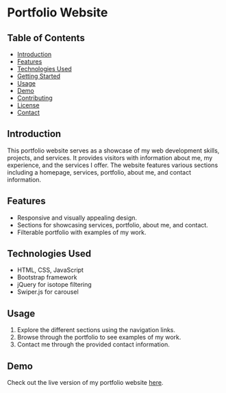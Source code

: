 # Portfolio Website

## Table of Contents

- [Introduction](#introduction)
- [Features](#features)
- [Technologies Used](#technologies-used)
- [Getting Started](#getting-started)
- [Usage](#usage)
- [Demo](#demo)
- [Contributing](#contributing)
- [License](#license)
- [Contact](#contact)

## Introduction

This portfolio website serves as a showcase of my web development skills, projects, and services. It provides visitors with information about me, my experience, and the services I offer. The website features various sections including a homepage, services, portfolio, about me, and contact information.

## Features

- Responsive and visually appealing design.
- Sections for showcasing services, portfolio, about me, and contact.
- Filterable portfolio with examples of my work.

## Technologies Used

- HTML, CSS, JavaScript
- Bootstrap framework
- jQuery for isotope filtering
- Swiper.js for carousel

## Usage

1. Explore the different sections using the navigation links.
2. Browse through the portfolio to see examples of my work.
3. Contact me through the provided contact information.

## Demo

Check out the live version of my portfolio website [here](https://mohamed-hamdy-tobal.github.io/My_Portfolio/).
